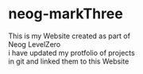 # neog-markThree

This is my Website created as part of   
Neog LevelZero   
i have updated my protfolio of projects    
in git and linked them to this Website    
